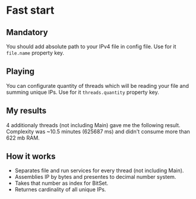 # Fast start
## Mandatory
  You should add absolute path to your IPv4 file in config file. Use for it `file.name` property key.
## Playing
  You can configurate quantity of threads which will be reading your file and summing unique IPs. Use for it `threads.quantity` property key.
## My results
  4 additionaly threads (not including Main) gave me the following result. <br/>
  Complexity was ~10.5 minutes (625687 ms) and didn't consume more than 622 mb RAM.
## How it works
  * Separates file and run services for every thread (not including Main).
  * Assemblies IP by bytes and presentes to decimal number system. 
  * Takes that number as index for BitSet.
  * Returnes cardinality of all unique IPs.
